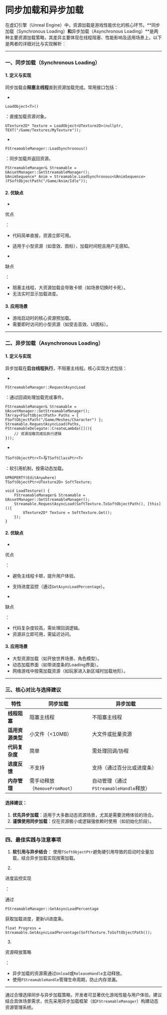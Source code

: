 # 同步加载和异步加载

在虚幻引擎（Unreal Engine）中，资源加载是游戏性能优化的核心环节。**同步加载（Synchronous Loading）**和**异步加载（Asynchronous Loading）**是两种主要资源加载策略，其差异主要体现在线程阻塞、性能影响及适用场景上。以下是两者的详细对比与实现解析：

------

### 一、同步加载（Synchronous Loading）

#### 1. **定义与实现**

同步加载会**阻塞主线程**直到资源加载完成。常用接口包括：

- 

  `LoadObject<T>()`

  ：直接加载资源对象。

  ```
  UTexture2D* Texture = LoadObject<UTexture2D>(nullptr, TEXT("/Game/Textures/MyTexture"));
  ```

- 

  `FStreamableManager::LoadSynchronous()`

  ：同步加载并返回资源。

  ```
  FStreamableManager& Streamable = UAssetManager::GetStreamableManager();
  UAnimSequence* Anim = Streamable.LoadSynchronous<UAnimSequence>(FSoftObjectPath("/Game/Anim/Idle"));
  ```

#### 2. **优缺点**

- 

  优点

  ：

  - 代码简单直接，资源立即可用。
  - 适用于小型资源（如音效、图标），加载时间短且用户无感知。

- 

  缺点

  ：

  - 阻塞主线程，大资源加载会导致卡顿（如场景切换时卡死）。
  - 无法实时显示加载进度。

#### 3. **应用场景**

- 游戏启动时的核心资源预加载。
- 需要即时访问的小型资源（如受击音效、UI图标）。

------

### 二、异步加载（Asynchronous Loading）

#### 1. **定义与实现**

异步加载在**后台线程执行**，不阻塞主线程。核心实现方式包括：

- 

  `FStreamableManager::RequestAsyncLoad`

  ：通过回调处理加载完成事件。

  ```
  FStreamableManager& Streamable = UAssetManager::GetStreamableManager();
  TArray<FSoftObjectPath> Paths = { FSoftObjectPath("/Game/Meshes/Character") };
  Streamable.RequestAsyncLoad(Paths, FStreamableDelegate::CreateLambda([](){
      // 资源加载完成后执行逻辑
  }));
  ```

- 

  `TSoftObjectPtr<T>`与`TSoftClassPtr<T>`

  ：软引用机制，按需动态加载。

  ```
  UPROPERTY(EditAnywhere)
  TSoftObjectPtr<UTexture2D> SoftTexture;
  
  void LoadTexture() {
      FStreamableManager& Streamable = UAssetManager::GetStreamableManager();
      Streamable.RequestAsyncLoad(SoftTexture.ToSoftObjectPath(), [this](){
          UTexture2D* Texture = SoftTexture.Get();
      });
  }
  ```

#### 2. **优缺点**

- 

  优点

  ：

  - 避免主线程卡顿，提升用户体验。
  - 支持进度监控（通过`GetAsyncLoadPercentage`）。

- 

  缺点

  ：

  - 代码复杂度较高，需处理回调逻辑。
  - 资源非立即可用，需延迟访问。

#### 3. **应用场景**

- 大型资源加载（如开放世界场景、角色模型）。
- 动态加载界面（如带进度条的Loading界面）。
- 网络游戏中按需加载资源（如玩家进入新区域时加载地形）。

------

### 三、核心对比与选择建议

| **特性**         | **同步加载**                   | **异步加载**                            |
| ---------------- | ------------------------------ | --------------------------------------- |
| **线程阻塞**     | 阻塞主线程                     | 不阻塞主线程                            |
| **适用资源类型** | 小文件（<10MB）                | 大文件或批量资源                        |
| **代码复杂度**   | 简单                           | 需处理回调/协程                         |
| **进度反馈**     | 不支持                         | 支持（通过百分比或进度条）              |
| **内存管理**     | 需手动释放（`RemoveFromRoot`） | 自动管理（通过`FStreamableHandle`释放） |

#### **选择建议**：

1. **优先异步加载**：适用于大多数动态资源场景，尤其是需要流畅体验的场合。
2. **谨慎使用同步加载**：仅在资源极小或逻辑强依赖时使用（如初始化阶段）。

------

### 四、最佳实践与注意事项

1. **软引用与异步结合**：
    使用`TSoftObjectPtr`避免硬引用导致的启动时全量加载，结合异步加载实现按需加载。

2. 

   进度监控实现

   ：

   通过

   ```
   FStreamableManager::GetAsyncLoadPercentage
   ```

   获取加载进度，更新UI进度条。

   ```
   float Progress = Streamable.GetAsyncLoadPercentage(SoftTexture.ToSoftObjectPath());
   ```

3. 

   资源释放策略

   ：

   - 异步加载的资源需通过`Unload`或`ReleaseHandle`主动释放。
   - 使用`FStreamableHandle`管理生命周期，防止内存泄漏。

------

通过合理选择同步与异步加载策略，开发者可显著优化游戏性能与用户体验。建议结合具体场景需求，优先采用异步加载框架（如`FStreamableManager`）构建动态资源管理系统。